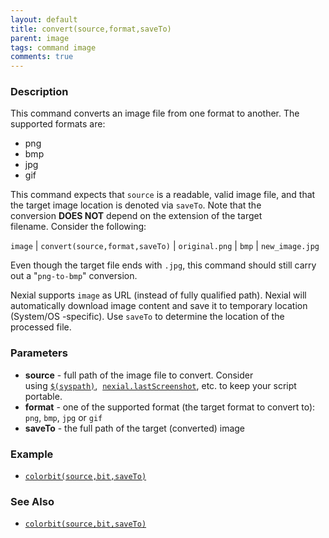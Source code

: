 ```yaml
---
layout: default
title: convert(source,format,saveTo)
parent: image
tags: command image
comments: true
---
```



### Description
This command converts an image file from one format to another. The supported formats are:
- png
- bmp
- jpg
- gif

This command expects that `source` is a readable, valid image file, and that the target image location is denoted 
via `saveTo`. Note that the conversion **DOES NOT** depend on the extension of the target filename. Consider the 
following:

`image` | `convert(source,format,saveTo)` | `original.png` | `bmp` | `new_image.jpg` 

Even though the target file ends with `.jpg`, this command should still carry out a "`png-to-bmp`" conversion.

Nexial supports `image` as URL (instead of fully qualified path). Nexial will automatically download image content and 
save it to temporary location (System/OS -specific). Use `saveTo` to determine the location of the processed file.


### Parameters
- **source** - full path of the image file to convert. Consider using [`$(syspath)`](../../functions/$(syspath)), 
  [`nexial.lastScreenshot`](../../systemvars/index#nexial.lastScreenshot), etc. to keep your script portable.
- **format** - one of the supported format (the target format to convert to): `png`, `bmp`, `jpg` or `gif`
- **saveTo** - the full path of the target (converted) image


### Example
- [`colorbit(source,bit,saveTo)`](colorbit(source,bit,saveTo))


### See Also
- [`colorbit(source,bit,saveTo)`](colorbit(source,bit,saveTo))

